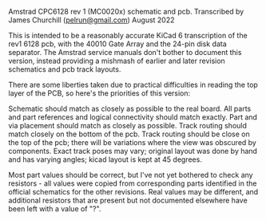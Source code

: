 Amstrad CPC6128 rev 1 (MC0020x) schematic and pcb.
Transcribed by James Churchill (pelrun@gmail.com) August 2022

This is intended to be a reasonably accurate KiCad 6 transcription of the rev1 6128 pcb, with the 40010 Gate Array and the 24-pin disk data separator. The Amstrad service manuals don't bother to document this version, instead providing a mishmash of earlier and later revision schematics and pcb track layouts.

There are some liberties taken due to practical difficulties in reading the top layer of the PCB, so here's the priorities of this version:

Schematic should match as closely as possible to the real board.
All parts and part references and logical connectivity should match exactly.
Part and via placement should match as closely as possible.
Track routing should match closely on the bottom of the pcb.
Track routing should be close on the top of the pcb; there will be variations where the view was obscured by components.
Exact track poses may vary; original layout was done by hand and has varying angles; kicad layout is kept at 45 degrees.

Most part values should be correct, but I've not yet bothered to check any resistors - all values were copied from corresponding parts identified in the official schematics for the other revisions. Real values may be different, and additional resistors that are present but not documented elsewhere have been left with a value of "?".

